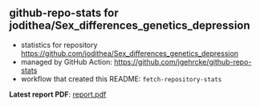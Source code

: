 ## github-repo-stats for jodithea/Sex_differences_genetics_depression

- statistics for repository https://github.com/jodithea/Sex_differences_genetics_depression
- managed by GitHub Action: https://github.com/jgehrcke/github-repo-stats
- workflow that created this README: `fetch-repository-stats`

**Latest report PDF**: [report.pdf](https://github.com/jodithea/All_repos_traffic_log/raw/main/jodithea/Sex_differences_genetics_depression/latest-report/report.pdf)


